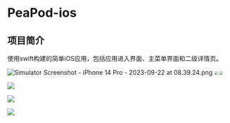 # PeaPod-ios

## 项目简介

使用swift构建的简单iOS应用，包括应用进入界面、主菜单界面和二级详情页。


<img src="https://f.pz.al/pzal/2023/09/22/7319e4ba0777d.png" alt="Simulator Screenshot - iPhone 14 Pro - 2023-09-22 at 08.39.24.png" title="Simulator Screenshot - iPhone 14 Pro - 2023-09-22 at 08.39.24.png" />

<img src="https://f.pz.al/pzal/2023/09/22/5405b3525a1f8.png" style="zoom:50%;" />

<img src="ttps://f.pz.al/pzal/2023/09/22/7319e4ba0777d.png" style="zoom:50%;" />

![](https://f.pz.al/pzal/2023/09/22/7319e4ba0777d.png)

![](https://f.pz.al/pzal/2023/09/22/8f03ef050035c.png)

![](https://f.pz.al/pzal/2023/09/22/38c38f6b20e00.png)
